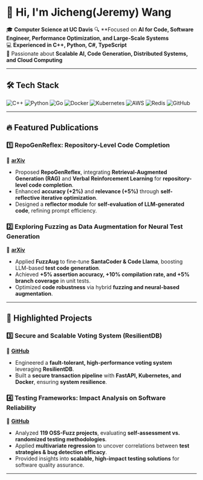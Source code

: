 # 👋 Hi, I'm Jicheng(Jeremy)  Wang 

🎓 **Computer Science at UC Davis**
🔍 **Focused on **AI for Code, Software Engineer, Performance Optimization, and Large-Scale Systems**  
💻 **Experienced in C++, Python, C#, TypeScript**  
🚀 Passionate about **Scalable AI, Code Generation, Distributed Systems, and Cloud Computing**  

---

## 🛠 Tech Stack
![C++](https://img.shields.io/badge/-C++-00599C?style=flat&logo=c%2B%2B&logoColor=white)
![Python](https://img.shields.io/badge/-Python-3776AB?style=flat&logo=python&logoColor=white)
![Go](https://img.shields.io/badge/-Go-00ADD8?style=flat&logo=go&logoColor=white)
![Docker](https://img.shields.io/badge/-Docker-2496ED?style=flat&logo=docker&logoColor=white)
![Kubernetes](https://img.shields.io/badge/-Kubernetes-326CE5?style=flat&logo=kubernetes&logoColor=white)
![AWS](https://img.shields.io/badge/-AWS-FF9900?style=flat&logo=amazonaws&logoColor=white)
![Redis](https://img.shields.io/badge/-Redis-DC382D?style=flat&logo=redis&logoColor=white)
![GitHub](https://img.shields.io/badge/-GitHub-181717?style=flat&logo=github&logoColor=white)

---

## 🔥 **Featured Publications**
### **1️⃣ RepoGenReflex: Repository-Level Code Completion**  
📜 **[arXiv](https://arxiv.org/abs/2409.13122)**  
- Proposed **RepoGenReflex**, integrating **Retrieval-Augmented Generation (RAG)** and **Verbal Reinforcement Learning** for **repository-level code completion**.  
- Enhanced **accuracy (+2%)** and **relevance (+5%)** through **self-reflective iterative optimization**.  
- Designed a **reflector module** for **self-evaluation of LLM-generated code**, refining prompt efficiency.  

### **2️⃣ Exploring Fuzzing as Data Augmentation for Neural Test Generation**  
📜 **[arXiv](https://arxiv.org/abs/2406.08665)**  
- Applied **FuzzAug** to fine-tune **SantaCoder & Code Llama**, boosting LLM-based **test code generation**.  
- Achieved **+5% assertion accuracy, +10% compilation rate, and +5% branch coverage** in unit tests.  
- Optimized **code robustness** via hybrid **fuzzing and neural-based augmentation**.  

---

## 🚀 **Highlighted Projects**  
### **3️⃣ Secure and Scalable Voting System (ResilientDB)**  
🔗 **[GitHub](https://github.com/your-repo-secure-voting)**  
- Engineered a **fault-tolerant, high-performance voting system** leveraging **ResilientDB**.  
- Built a **secure transaction pipeline** with **FastAPI, Kubernetes, and Docker**, ensuring **system resilience**.  

### **4️⃣ Testing Frameworks: Impact Analysis on Software Reliability**  
🔗 **[GitHub](https://github.com/your-repo-testing-frameworks)**  
- Analyzed **119 OSS-Fuzz projects**, evaluating **self-assessment vs. randomized testing methodologies**.  
- Applied **multivariate regression** to uncover correlations between **test strategies & bug detection efficacy**.  
- Provided insights into **scalable, high-impact testing solutions** for software quality assurance.  

---
